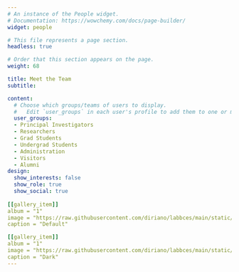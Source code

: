 ```yaml
---
# An instance of the People widget.
# Documentation: https://wowchemy.com/docs/page-builder/
widget: people

# This file represents a page section.
headless: true

# Order that this section appears on the page.
weight: 68

title: Meet the Team
subtitle:

content:
  # Choose which groups/teams of users to display.
  #   Edit `user_groups` in each user's profile to add them to one or more of these groups.
  user_groups:
  - Principal Investigators
  - Researchers
  - Grad Students
  - Undergrad Students
  - Administration
  - Visitors
  - Alumni
design:
  show_interests: false
  show_role: true
  show_social: true
  
[[gallery_item]]
album = "1"
image = "https://raw.githubusercontent.com/diriano/labbces/main/static/img/BCES_2011a.jpg"
caption = "Default"

[[gallery_item]]
album = "1"
image = "https://raw.githubusercontent.com/diriano/labbces/main/static/img/BCES_2011.jpg"
caption = "Dark"
---
```

